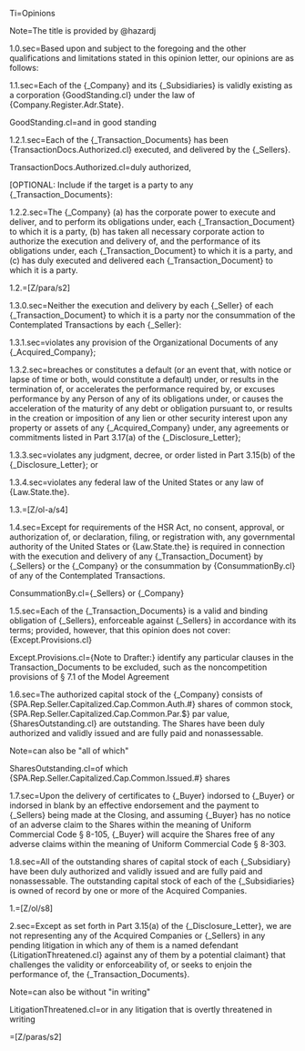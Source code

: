 Ti=Opinions

Note=The title is provided by @hazardj

1.0.sec=Based upon and subject to the foregoing and the other qualifications and limitations stated in this opinion letter, our opinions are as follows:

1.1.sec=Each of the {_Company} and its {_Subsidiaries} is validly existing as a corporation {GoodStanding.cl} under the law of {Company.Register.Adr.State}.

GoodStanding.cl=and in good standing

1.2.1.sec=Each of the {_Transaction_Documents} has been {TransactionDocs.Authorized.cl} executed, and delivered by the {_Sellers}.

TransactionDocs.Authorized.cl=duly authorized,

[OPTIONAL:  Include if the target is a party to any {_Transaction_Documents}:

1.2.2.sec=The {_Company} (a) has the corporate power to execute and deliver, and to perform its obligations under, each {_Transaction_Document} to which it is a party, (b) has taken all necessary corporate action to authorize the execution and delivery of, and the performance of its obligations under, each {_Transaction_Document} to which it is a party, and (c) has duly executed and delivered each {_Transaction_Document} to which it is a party.

1.2.=[Z/para/s2]

1.3.0.sec=Neither the execution and delivery by each {_Seller} of each {_Transaction_Document} to which it is a party nor the consummation of the Contemplated Transactions by each {_Seller}:

1.3.1.sec=violates any provision of the Organizational Documents of any {_Acquired_Company};

1.3.2.sec=breaches or constitutes a default (or an event that, with notice or lapse of time or both, would constitute a default) under, or results in the termination of, or accelerates the performance required by, or excuses performance by any Person of any of its obligations under, or causes the acceleration of the maturity of any debt or obligation pursuant to, or results in the creation or imposition of any lien or other security interest upon any property or assets of any {_Acquired_Company} under, any agreements or commitments listed in Part 3.17(a) of the {_Disclosure_Letter};

1.3.3.sec=violates any judgment, decree, or order listed in Part 3.15(b) of the {_Disclosure_Letter}; or

1.3.4.sec=violates any federal law of the United States or any law of {Law.State.the}.

1.3.=[Z/ol-a/s4]

1.4.sec=Except for requirements of the HSR Act, no consent, approval, or authorization of, or declaration, filing, or registration with, any governmental authority of the United States or {Law.State.the} is required in connection with the execution and delivery of any {_Transaction_Document} by {_Sellers} or the {_Company} or the consummation by {ConsummationBy.cl} of any of the Contemplated Transactions.

ConsummationBy.cl={_Sellers} or {_Company}

1.5.sec=Each of the {_Transaction_Documents} is a valid and binding obligation of {_Sellers}, enforceable against {_Sellers} in accordance with its terms; provided, however, that this opinion does not cover: {Except.Provisions.cl}

Except.Provisions.cl={Note to Drafter:}  identify any particular clauses in the Transaction_Documents to be excluded, such as the noncompetition provisions of § 7.1 of the Model Agreement

1.6.sec=The authorized capital stock of the {_Company} consists of {SPA.Rep.Seller.Capitalized.Cap.Common.Auth.#} shares of common stock, {SPA.Rep.Seller.Capitalized.Cap.Common.Par.$} par value, {SharesOutstanding.cl} are outstanding.  The Shares have been duly authorized and validly issued and are fully paid and nonassessable.

Note=can also be "all of which"

SharesOutstanding.cl=of which {SPA.Rep.Seller.Capitalized.Cap.Common.Issued.#} shares

1.7.sec=Upon the delivery of certificates to {_Buyer} indorsed to {_Buyer} or indorsed in blank by an effective endorsement and the payment to {_Sellers} being made at the Closing, and assuming {_Buyer} has no notice of an adverse claim to the Shares within the meaning of Uniform Commercial Code § 8-105, {_Buyer} will acquire the Shares free of any adverse claims within the meaning of Uniform Commercial Code § 8-303. 

1.8.sec=All of the outstanding shares of capital stock of each {_Subsidiary} have been duly authorized and validly issued and are fully paid and nonassessable.  The outstanding capital stock of each of the {_Subsidiaries} is owned of record by one or more of the Acquired Companies.  

1.=[Z/ol/s8]

2.sec=Except as set forth in Part 3.15(a) of the {_Disclosure_Letter}, we are not representing any of the Acquired Companies or {_Sellers} in any pending litigation in which any of them is a named defendant {LitigationThreatened.cl} against any of them by a potential claimant} that challenges the validity or enforceability of, or seeks to enjoin the performance of, the {_Transaction_Documents}.

Note=can also be without "in writing"

LitigationThreatened.cl=or in any litigation that is overtly threatened in writing

=[Z/paras/s2]
